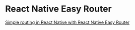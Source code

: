 # React Native Easy Router
<!--- 1 Articles-->
[Simple routing in React Native with React Native Easy Router](https://medium.com/@christianchown/simple-routing-in-react-native-with-react-native-easy-router-6e529866519e)
